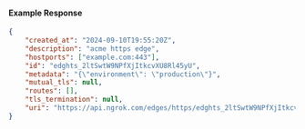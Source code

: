 <!-- Code generated for API Clients. DO NOT EDIT. -->

#### Example Response

```json
{
	"created_at": "2024-09-10T19:55:20Z",
	"description": "acme https edge",
	"hostports": ["example.com:443"],
	"id": "edghts_2ltSwtW9NPfXjItkcvXU8Rl45yU",
	"metadata": "{\"environment\": \"production\"}",
	"mutual_tls": null,
	"routes": [],
	"tls_termination": null,
	"uri": "https://api.ngrok.com/edges/https/edghts_2ltSwtW9NPfXjItkcvXU8Rl45yU"
}
```
